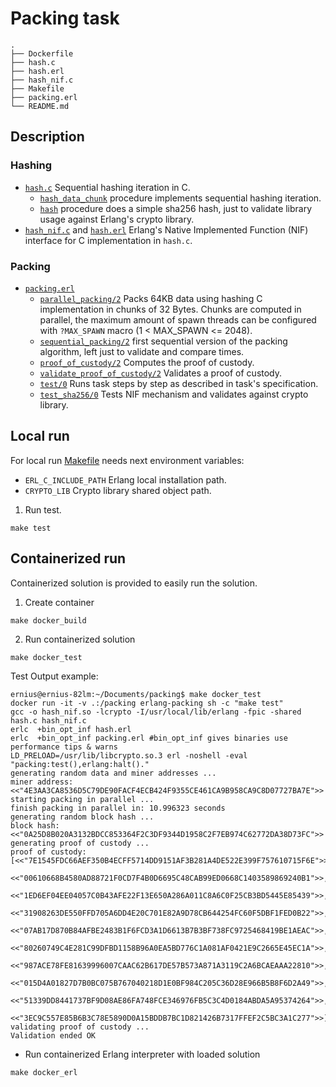# Packing task

```
.
├── Dockerfile
├── hash.c
├── hash.erl
├── hash_nif.c
├── Makefile
├── packing.erl
└── README.md
```

## Description

### Hashing

* [`hash.c`](https://github.com/ernius/packing/blob/master/hash.c)
Sequential hashing iteration in C.
    * [`hash_data_chunk`](https://github.com/ernius/packing/blob/master/hash.c#L19) procedure implements sequential hashing iteration.
    * [`hash`](https://github.com/ernius/packing/blob/master/hash.c#L92) procedure does a simple sha256 hash, just to validate library usage against Erlang's crypto library.
* [`hash_nif.c`](https://github.com/ernius/packing/blob/master/hash_nif.c) and [`hash.erl`](https://github.com/ernius/packing/blob/master/hash.erl) 
Erlang's Native Implemented Function (NIF) interface for C implementation in `hash.c`.

### Packing

* [`packing.erl`](https://github.com/ernius/packing/blob/master/packing.erl) 
    * [`parallel_packing/2`](https://github.com/ernius/packing/blob/master/packing.erl#L136) 
    Packs 64KB data using hashing C implementation in chunks of 32 Bytes. Chunks are computed in parallel, the maximum amount of spawn threads can be configured with `?MAX_SPAWN` macro (1 < MAX_SPAWN <= 2048).
    * [`sequential_packing/2`](https://github.com/ernius/packing/blob/master/packing.erl#L163)  first sequential version of the packing algorithm, left just to validate and compare times.
    * [`proof_of_custody/2`](https://github.com/ernius/packing/blob/master/packing.erl#L181)
    Computes the proof of custody.
    * [`validate_proof_of_custody/2`](https://github.com/ernius/packing/blob/master/packing.erl#L196)
    Validates a proof of custody.
    * [`test/0`](https://github.com/ernius/packing/blob/master/packing.erl#L37) 
    Runs task steps by step as described in task's specification.
    * [`test_sha256/0`](https://github.com/ernius/packing/blob/master/packing.erl#L86) 
    Tests NIF mechanism and validates against crypto library.

## Local run

For local run [Makefile](https://github.com/ernius/packing/blob/master/Makefile) needs next environment variables:

* `ERL_C_INCLUDE_PATH` Erlang local installation path.
* `CRYPTO_LIB` Crypto library shared object path.

1. Run test.

```
make test
```

## Containerized run

Containerized solution is provided to easily run the solution.

1. Create container

```
make docker_build
```

2. Run containerized solution

```
make docker_test
```

Test Output example:

```console
ernius@ernius-82lm:~/Documents/packing$ make docker_test 
docker run -it -v .:/packing erlang-packing sh -c "make test"
gcc -o hash_nif.so -lcrypto -I/usr/local/lib/erlang -fpic -shared hash.c hash_nif.c 
erlc  +bin_opt_inf hash.erl
erlc  +bin_opt_inf packing.erl #bin_opt_inf gives binaries use performance tips & warns
LD_PRELOAD=/usr/lib/libcrypto.so.3 erl -noshell -eval "packing:test(),erlang:halt()."
generating random data and miner addresses ... 
miner address: <<"4E3AA3CA8536D5C79DE90FACF4ECB424F9355CE461CA9B958CA9C8D07727BA7E">>
starting packing in parallel ...
finish packing in parallel in: 10.996323 seconds
generating random block hash ...
block hash: <<"0A25D8B020A3132BDCC853364F2C3DF9344D1958C2F7EB974C62772DA38D73FC">>
generating proof of custody ...
proof of custody: [<<"7E1545FDC66AEF350B4ECFF5714DD9151AF3B281A4DE522E399F757610715F6E">>,
                   <<"00610668B4580AD88721F0CD7F4B0D6695C48CAB99ED0668C1403589869240B1">>,
                   <<"1ED6EF04EE04057C0B43AFE22F13E650A286A011C8A6C0F25CB3BD5445E85439">>,
                   <<"31908263DE550FFD705A6DD4E20C701E82A9D78CB644254FC60F5DBF1FED0B22">>,
                   <<"07AB17D870B84AFBE2483B1F6FCD3A1D6613B7B3BF738FC9725468419BE1AEAC">>,
                   <<"80260749C4E281C99DFBD1158B96A0EA5BD776C1A081AF0421E9C2665E45EC1A">>,
                   <<"987ACE78FE81639996007CAAC62B617DE57B573A871A3119C2A6BCAEAAA22810">>,
                   <<"015D4A01827D7B0BC075B767040218D1E0BF984C205C36D28E966B5B8F6D2A49">>,
                   <<"51339DD8441737BF9D08AE86FA748FCE346976FB5C3C4D0184ABDA5A95374264">>,
                   <<"3EC9C557E85B6B3C78E5890D0A15BDDB7BC1D821426B7317FFEF2C5BC3A1C277">>]
validating proof of custody ...
Validation ended OK
```


* Run containerized Erlang interpreter with loaded solution

```
make docker_erl
```
